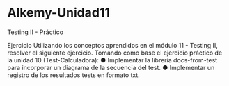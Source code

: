 # Alkemy-Unidad11
Testing II - Práctico

Ejercicio
Utilizando los conceptos aprendidos en el módulo 11 - Testing II,
resolver el siguiente ejercicio.
Tomando como base el ejercicio práctico de la unidad 10
(Test-Calculadora):
● Implementar la librería docs-from-test para incorporar un diagrama
de la secuencia del test.
● Implementar un registro de los resultados tests en formato txt.
